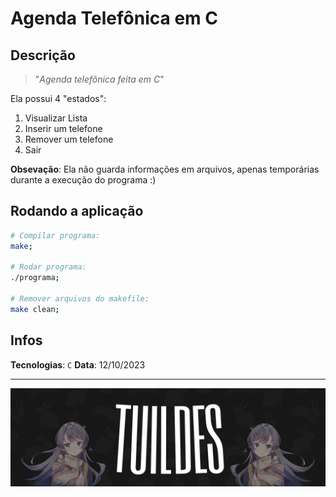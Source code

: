 # Agenda Telefônica em C

## Descrição

> "_Agenda telefônica feita em C_"

Ela possui 4 "estados":

1. Visualizar Lista
2. Inserir um telefone
3. Remover um telefone
4. Sair

**Obsevação**: Ela não guarda informações em arquivos, apenas temporárias durante a execução do programa :)

## Rodando a aplicação

```bash
# Compilar programa:
make;

# Rodar programa:
./programa;

# Remover arquivos do makefile:
make clean;
```

## Infos

**Tecnologias**: `C`
**Data**: 12/10/2023

---

![dads](banner.png)
